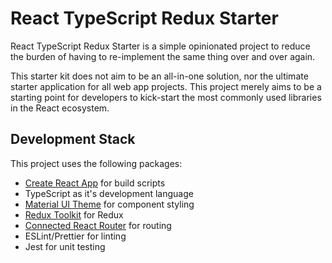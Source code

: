 # React TypeScript Redux Starter

React TypeScript Redux Starter is a simple opinionated project to reduce the burden of having to re-implement the same thing over and over again.

This starter kit does not aim to be an all-in-one solution, nor the ultimate starter application for all web app projects.
This project merely aims to be a starting point for developers to kick-start the most commonly used libraries in the React ecosystem.

## Development Stack

This project uses the following packages:

- [Create React App](https://github.com/facebook/create-react-app) for build scripts
- TypeScript as it's development language
- [Material UI Theme](https://material-ui.com/) for component styling
- [Redux Toolkit](https://redux-toolkit.js.org/) for Redux
- [Connected React Router](https://github.com/supasate/connected-react-router/) for routing
- ESLint/Prettier for linting
- Jest for unit testing
